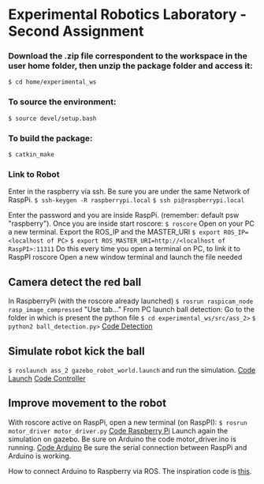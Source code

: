 # Experimental Robotics Laboratory - Second Assignment

### Download the .zip file correspondent to the workspace in the user home folder, then unzip the package folder and access it:
`$ cd home/experimental_ws`

### To source the environment:
`$ source devel/setup.bash`

### To build the package:
`$ catkin_make`

### Link to Robot
Enter in the raspberry via ssh. Be sure you are under the same Network of RaspPi.
`$ ssh-keygen -R raspberrypi.local`
`$ ssh pi@raspberrypi.local`

Enter the password and you are inside RaspPi. (remember: default psw "raspberry").
Once you are inside start roscore:
`$ roscore`
Open on your PC a new terminal.
Export the ROS_IP and the MASTER_URI
`$ export ROS_IP=<localhost of PC>`
`$ export ROS_MASTER_URI=http://<localhost of RaspPI>:11311`
Do this every time you open a terminal on PC, to link it to RaspPI roscore
Open a new window terminal and launch the file needed

## Camera detect the red ball
In RaspberryPi (with the roscore already launched)
`$ rosrun raspicam_node rasp_image_compressed` "Use tab..."
From PC launch ball detection:
Go to the folder in which is present the python file
`$ cd experimental_ws/src/ass_2>`
`$ python2 ball_detection.py>`
[Code Detection](https://github.com/francescacanale/experimental_ws/blob/master/src/ass_2/src/ball_detection.py)

## Simulate robot kick the ball
`$ roslaunch ass_2 gazebo_robot_world.launch`
and run the simulation.
[Code Launch](https://github.com/francescacanale/experimental_ws/blob/master/src/ass_2/launch/gazebo_robot_world.launch)
[Code Controller](https://github.com/francescacanale/experimental_ws/blob/master/src/ass_2/src/controller_node.cpp)

## Improve movement to the robot
With roscore active on RaspPi, open a new terminal (on RaspPI):
`$ rosrun motor_driver motor_driver.py`
[Code Raspberry Pi](https://github.com/francescacanale/experimental_ws/blob/master/src/motor_driver/scripts/motor_driver.py)
Launch again the simulation on gazebo.
Be sure on Arduino the code motor_driver.ino is running.
[Code Arduino](https://github.com/francescacanale/experimental_ws/blob/master/src/ass_2/arduino_motors/motor_driver/motor_driver.ino)
Be sure the serial connection between RaspPi and Arduino is working.

How to connect Arduino to Raspberry via ROS.
The inspiration code is [this](https://github.com/mktk1117/six_wheel_robot/wiki/Make-a-ROS-package-to-communicate-with-Arduino-to-control-motors).

